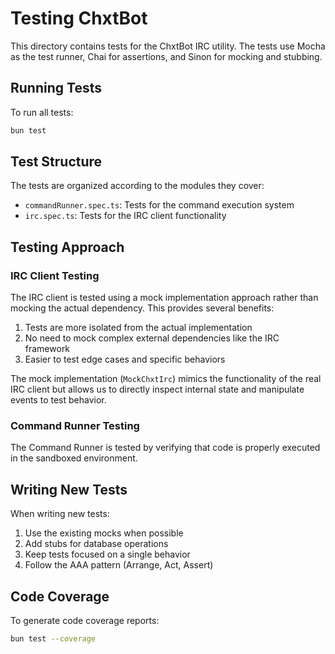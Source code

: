 # Testing ChxtBot

This directory contains tests for the ChxtBot IRC utility. The tests use Mocha as the test runner, Chai for assertions, and Sinon for mocking and stubbing.

## Running Tests

To run all tests:

```bash
bun test
```

## Test Structure

The tests are organized according to the modules they cover:

- `commandRunner.spec.ts`: Tests for the command execution system
- `irc.spec.ts`: Tests for the IRC client functionality

## Testing Approach

### IRC Client Testing

The IRC client is tested using a mock implementation approach rather than mocking the actual dependency. This provides several benefits:

1. Tests are more isolated from the actual implementation
2. No need to mock complex external dependencies like the IRC framework
3. Easier to test edge cases and specific behaviors

The mock implementation (`MockChxtIrc`) mimics the functionality of the real IRC client but allows us to directly inspect internal state and manipulate events to test behavior.

### Command Runner Testing 

The Command Runner is tested by verifying that code is properly executed in the sandboxed environment.

## Writing New Tests

When writing new tests:

1. Use the existing mocks when possible
2. Add stubs for database operations
3. Keep tests focused on a single behavior
4. Follow the AAA pattern (Arrange, Act, Assert)

## Code Coverage

To generate code coverage reports:

```bash
bun test --coverage
```
